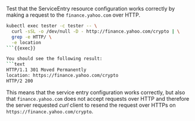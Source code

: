 Test that the ServiceEntry resource configuration works correctly by making a request
to the `finance.yahoo.com` over HTTP.

```bash
kubectl exec tester -c tester -- \
  curl -sSL -o /dev/null -D - http://finance.yahoo.com/crypto | \
  grep -e HTTP/ \
  -e location
```{{exec}}

You should see the following result:
```text
HTTP/1.1 301 Moved Permanently
location: https://finance.yahoo.com/crypto
HTTP/2 200 
```

This means that the service entry configuration works correctly, but also that `finance.yahoo.com` does not accept
requests over HTTP and therefore the server requested *curl* client to resend the 
request over HTTPs on `https://finance.yahoo.com/crypto`.